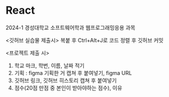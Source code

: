 # React
2024-1 경성대학교 소프트웨어학과 웹프로그래밍응용 과목

<깃허브 실습물 제출시>
복붙 후 Ctrl+Alt+J로 코드 정렬 후 깃허브 커밋


<프로젝트 제출 시>
1. 학교 마크, 학번, 이름, 날짜 적기
2. 기획 : figma 기획한 거 캡쳐 후 붙여넣기, figma URL 
3. 깃허브 링크, 깃허브 히스토리 캡쳐 후 붙여넣기
4. 점수(20점 만점 중 본인이 받아야하는 점수), 이유
